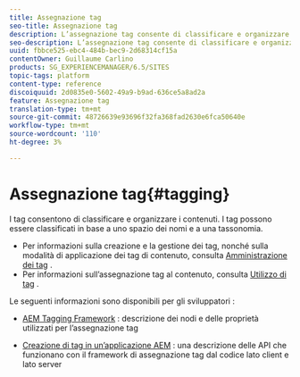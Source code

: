 ```yaml
---
title: Assegnazione tag
seo-title: Assegnazione tag
description: L’assegnazione tag consente di classificare e organizzare i contenuti
seo-description: L’assegnazione tag consente di classificare e organizzare i contenuti
uuid: fbbce525-ebc4-484b-bec9-2d68314cf15a
contentOwner: Guillaume Carlino
products: SG_EXPERIENCEMANAGER/6.5/SITES
topic-tags: platform
content-type: reference
discoiquuid: 2d0835e0-5602-49a9-b9ad-636ce5a8ad2a
feature: Assegnazione tag
translation-type: tm+mt
source-git-commit: 48726639e93696f32fa368fad2630e6fca50640e
workflow-type: tm+mt
source-wordcount: '110'
ht-degree: 3%

---
```



# Assegnazione tag{#tagging}

I tag consentono di classificare e organizzare i contenuti. I tag possono essere classificati in base a uno spazio dei nomi e a una tassonomia.

* Per informazioni sulla creazione e la gestione dei tag, nonché sulla modalità di applicazione dei tag di contenuto, consulta [Amministrazione dei tag](/help/sites-administering/tags.md) .
* Per informazioni sull’assegnazione tag al contenuto, consulta [Utilizzo di tag](/help/sites-authoring/tags.md) .

Le seguenti informazioni sono disponibili per gli sviluppatori :

* [AEM Tagging Framework](/help/sites-developing/framework.md) : descrizione dei nodi e delle proprietà utilizzati per l’assegnazione tag

* [Creazione di tag in un’applicazione AEM](/help/sites-developing/building.md) : una descrizione delle API che funzionano con il framework di assegnazione tag dal codice lato client e lato server